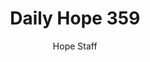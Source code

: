 ---
image: /assets/img/daily-hope-default-artwork.png
title: Daily Hope 359
number: 359
categories:
  - Daily Hope
author: Hope Staff
notes: Daily Hope 359
embed: >-
  <iframe src="https://open.spotify.com/embed/episode/3MzWtnY0yciKjPJbTOh9AX?utm_source=generator" width="400px" height="102px" frameborder=“0" scrolling=“no”></iframe>
---
